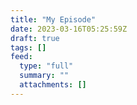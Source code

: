 ```yaml
---
title: "My Episode"
date: 2023-03-16T05:25:59Z
draft: true
tags: []
feed:
  type: "full"
  summary: ""
  attachments: []
---
```


